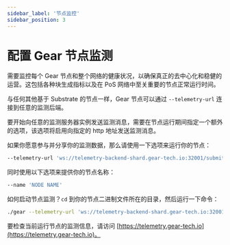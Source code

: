 ```yaml
---
sidebar_label: '节点监控'
sidebar_position: 3
---
```


# 配置 Gear 节点监测

需要监控每个 Gear 节点和整个网络的健康状况，以确保真正的去中心化和稳健的运营。这包括各种块生成指标以及在 PoS 网络中至关重要的节点正常运行时间。

与任何其他基于 Substrate 的节点一样，Gear 节点可以通过 `--telemetry-url` 连接到任意的监测后端。

要开始向任意的监测服务器实例发送监测消息，需要在节点运行期间指定一个额外的选项，该选项将启用向指定的 http 地址发送监测消息。

如果你愿意参与并分享你的监测数据，那么请使用一下选项来运行你的节点：

```sh
--telemetry-url 'ws://telemetry-backend-shard.gear-tech.io:32001/submit 0'
```

同时使用以下选项来提供你的节点名称：

```sh
--name 'NODE NAME'
```

如何启动节点监测？`cd` 到你的节点二进制文件所在的目录，然后运行一下命令：

```sh
./gear --telemetry-url 'ws://telemetry-backend-shard.gear-tech.io:32001/submit 0' --name 'My_Gear_node_name'
```

要检查当前运行节点的监测信息，请访问 [https://telemetry.gear-tech.io](https://telemetry.gear-tech.io)。
